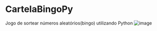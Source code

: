 # CartelaBingoPy
Jogo de sortear números aleatórios(bingo) utilizando Python
![image](https://github.com/KahEsteves/CartelaBingoPy/assets/119414356/203fec9a-a9de-4ed7-bcb3-cb20cbc2e3e5)


